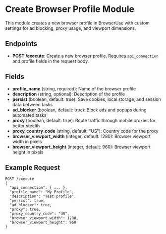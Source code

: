 # Create Browser Profile Module

This module creates a new browser profile in BrowserUse with custom settings for ad blocking, proxy usage, and viewport dimensions.

## Endpoints
- **POST /execute**: Create a new browser profile. Requires `api_connection` and profile fields in the request body.

## Fields
- **profile_name** (string, required): Name of the browser profile
- **description** (string, optional): Description of the profile
- **persist** (boolean, default: true): Save cookies, local storage, and session data between tasks
- **ad_blocker** (boolean, default: true): Block ads and popups during automated tasks
- **proxy** (boolean, default: true): Route traffic through mobile proxies for better stealth
- **proxy_country_code** (string, default: "US"): Country code for the proxy
- **browser_viewport_width** (integer, default: 1280): Browser viewport width in pixels
- **browser_viewport_height** (integer, default: 960): Browser viewport height in pixels

## Example Request
```
POST /execute
{
  "api_connection": { ... },
  "profile_name": "My Profile",
  "description": "Test profile",
  "persist": true,
  "ad_blocker": true,
  "proxy": true,
  "proxy_country_code": "US",
  "browser_viewport_width": 1280,
  "browser_viewport_height": 960
}
```

